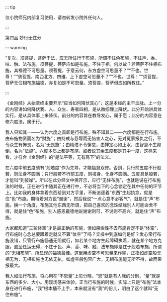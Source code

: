 ::: tip

仅小院师兄内部复习使用，请勿转发小院外任何人。

:::

第四品 妙行无住分

::: warning

​         “复次，须菩提，菩萨于法，应无所住行于布施，所谓不住色布施，不住声、香、味、触、法布施。须菩提，菩萨应如是布施，不住于相。何以故？若菩萨不住相布施，其福德不可思量。须菩提，于意云何，东方虚空可思量不？”“不也。世尊！”“须菩提，南西北方、四维、上下虚空可思量不？”“不也。世尊！”“须菩提，菩萨无住相布施福德，亦复如是不可思量。须菩提，菩萨但应如所教住。”

:::

​          《金刚经》从始至终主要开示“应当如何降伏其心”，这是本经的主干血脉。上一分的内容讲如何降伏我、人、众生、寿者四相，是从微细理上降伏。此分开始讲具体实行，是从具体事上来降伏。前分的内容旨在教导发心，属于愿；此分的内容意在修六度法，属于行。

​         我人只知其一——认为六度之首即是行布施，殊不知其二——六度都是在行布施。由布施物资而名为“财施”；由持戒与忍辱而无恼害人之心，无对冤家报仇之行，不令众生有怖畏，名为“无畏施”；由精进不令懈怠，由禅定心如止水，由智慧不生颠倒，名为“法施”。六度本质上都是布施，或者说其余五度都是其中一度，这样来看，才符合《金刚经》的“是法平等，无有高下”的法义。

​         在六度中前五度须有“般若度”作为先导，才能福慧双修。否则，只行前五度不行般若，则法身不圆满；只行般若不行前五度，则报身、化身不圆满。五度具足般若，才能叫“到彼岸”。所以在此分经文中佛开示，应行“无住布施”，也就是说在行布施法的时候，正在进行中随其正在进行中，不必将当下的心念锁定在其中任何的环节上。比如我的身体拿着东西给到对方手里，不断追逐着“东西”生起执念，就是住“色”布施。期待着对方说“谢谢”，然后我说“一点心意不必客气”，就是住“声”布施。换一个角度，布施其他东西无所谓，把自己喜欢的念珠结缘别人可能会舍不得，就是住“色”布施，别人感恩戴德地说谢谢则可，不说则不高兴，就是住“声”布施。

​         大家都知道“三轮体空”才是最正确的布施，但如果索性不去布施肯定不是“体空”，行布施时心念总要跟着走就又不算“体空”了吗？实操中到底如何是好？发心常行布施没错，只管行布施畅通无阻就行，如若某个地方生起障碍执着，就在某个地方克服，直至任运无碍，不住于色、声、香、味、触、法布施即是住于般若布施，所谓的“无相布施”，所显现的福德最佳。这里用虚空不可思量来作喻，正指如虚空般无相无为，无相布施也无依无执，如虚空般包容广大，无相布施能无所不得，故而果报最大。

​         我人如法行布施，将心用在“不思量”上见分晓，“思”就是有人我的分别，“量”就是东西的多少、大小。用现场感来体验，正当行布施的时候，实际上只是“布施”法本身在进行布施，“我”根本插不上手，本来就没有“我”的份儿，明白了这个就叫“无住布施”。
